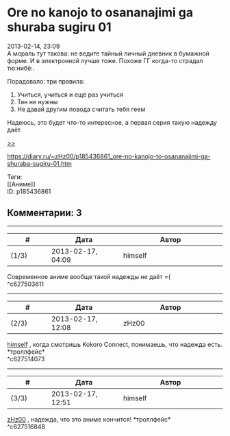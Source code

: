 Ore no kanojo to osananajimi ga shuraba sugiru 01
=================================================

  
2013-02-14, 23:09  
 А мораль тут такова: не ведите тайный личный дневник в бумажной форме. И в электронной лучше тоже. Похоже ГГ когда-то страдал тю:нибё:.   
   
 Порадовало: три правила:   
   
 1. Учиться, учиться и ещё раз учиться   
 1. Тян не нужны   
 1. Не давай другим повода считать тебя геем   
   
 Надеюсь, это будет что-то интересное, а первая серия такую надежду даёт.   
   
  [>>](Ore%20no%20kanojo%20to%20osananajimi%20ga%20shuraba%20sugiru%2002-13%20END)    
  
<https://diary.ru/~zHz00/p185436861_ore-no-kanojo-to-osananajimi-ga-shuraba-sugiru-01.htm>  
  
Теги:  
[[Аниме]]  
ID: p185436861  


Комментарии: 3
--------------

  


---



|         #         |              Дата              |                     Автор                     |           ID           |
| --- | --- | --- | --- |
| (1/3) | 2013-02-17, 04:09 | himself | c627503611 |

  
 Современное аниме вообще такой надежды не даёт =(   
 ^c627503611

---



|         #         |              Дата              |                     Автор                     |           ID           |
| --- | --- | --- | --- |
| (2/3) | 2013-02-17, 12:08 | zHz00 | c627514073 |

  
  [himself](http://himself.diary.ru "void")  , когда смотришь Kokoro Connect, понимаешь, что надежда есть. \*троллфейс\*   
 ^c627514073

---



|         #         |              Дата              |                     Автор                     |           ID           |
| --- | --- | --- | --- |
| (3/3) | 2013-02-17, 12:51 | himself | c627516848 |

  
  [zHz00](https://zHz00.diary.ru "Untitled")  , надежда, что это аниме кончится! \*троллфейс\*   
 ^c627516848